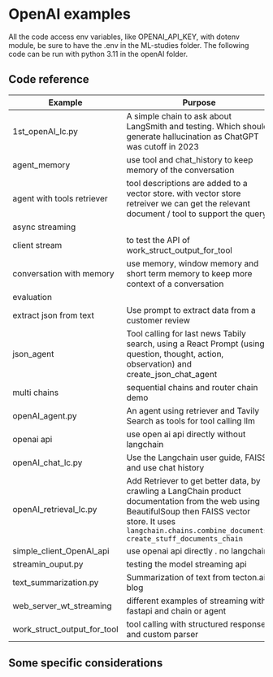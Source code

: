 # OpenAI examples

All the code access env variables, like OPENAI_API_KEY, with dotenv module, be sure to have the .env in the ML-studies folder. The following code can be run with python 3.11 in the openAI folder.

## Code reference

| Example | Purpose |
| --- | --- |
| 1st_openAI_lc.py | A simple chain to ask about LangSmith and testing. Which should generate hallucination as ChatGPT was cutoff in 2023 |
| agent_memory| use tool and chat_history to keep memory of the conversation |
| agent with tools retriever | tool descriptions are added to a vector store. with vector store retreiver we can get the relevant document / tool to support the query |
| async streaming | | 
| client stream | to test the API of work_struct_output_for_tool |
| conversation with memory | use memory, window memory and short term memory to keep more context of a conversation | 
| evaluation | | 
| extract json from text | Use prompt to extract data from a customer review | 
| json_agent | Tool calling for last news Tabily search, using a React Prompt (using question, thought, action, observation) and create_json_chat_agent |
| multi chains | sequential chains and router chain demo |
| openAI_agent.py | An agent using retriever and Tavily Search as tools for tool calling llm |
| openai api | use open ai api directly without langchain |
| openAI_chat_lc.py | Use the Langchain user guide, FAISS and use chat history |
| openAI_retrieval_lc.py | Add Retriever to get better data, by crawling a LangChain product documentation from the web using BeautifulSoup then FAISS vector store. It uses `langchain.chains.combine_documents. create_stuff_documents_chain` |
| simple_client_OpenAI_api | use openai api directly . no langchain |
| streamin_ouput.py | testing the model streaming api |
| text_summarization.py | Summarization of text from tecton.ai blog |
| web_server_wt_streaming | different examples of streaming with fastapi and chain or agent |
| work_struct_output_for_tool |  tool calling with structured response and custom parser |


## Some specific considerations

